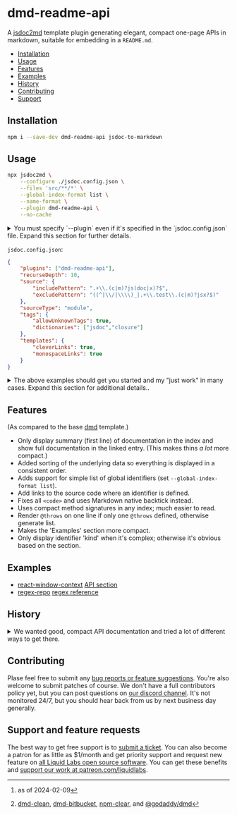 # dmd-readme-api

A [jsdoc2md](https://github.com/jsdoc2md/jsdoc-to-markdown) template plugin generating elegant, compact one-page APIs in markdown, suitable for embedding in a `README.md`.

- [Installation](#installation)
- [Usage](#usage)
- [Features](#features)
- [Examples](#examples)
- [History](#history])
- [Contributing](#contributing)
- [Support](#support)

## Installation

```bash
npm i --save-dev dmd-readme-api jsdoc-to-markdown
```

## Usage

```bash
npx jsdoc2md \
    --configure ./jsdoc.config.json \
    --files 'src/**/*' \
    --global-index-format list \
    --name-format \
    --plugin dmd-readme-api \
    --no-cache
```

<details>
  <summary>You must specify `--plugin` even if it's specified in the `jsdoc.config.json` file. Expand this section for further details.</summary>

- The `--global-index-format grouped` will use 


bit is important, it's what the template was designed to use and we don't fully support the 'table', 'grouped', or 'dl' formats yet. You're free to try them, but results are not guaranteed.
- You don't need to specify the plugin on both the CLI and in the config file (see below).
- You do need the `--files 'path/to/src/**'` bit, even though you also (and really must) specify the 'source' in the config file as well. jsdoc2md and jsdoc don't seem to be fully integrated at this point.
- Same with `--name-format`. It's part of the style and is recommended, but can only be set on the command line at this time.

</details>

`jsdoc.config.json`:
```json
{
    "plugins": ["dmd-readme-api"],
    "recurseDepth": 10,
    "source": {
        "includePattern": ".+\\.(c|m)?js(doc|x)?$",
        "excludePattern": "((^|\\/|\\\\)_|.+\\.test\\.(c|m)?jsx?$)"
    },
    "sourceType": "module",
    "tags": {
        "allowUnknownTags": true,
        "dictionaries": ["jsdoc","closure"]
    },
    "templates": {
        "cleverLinks": true,
        "monospaceLinks": true
    }
}
```

<details>
  <summary>The above examples should get you started and my "just work" in many cases. Expand this section for additional details..</summary>

- The 'template' settings aren't really effective yet, but we'll implement them in the template soon if there's a demand. (I believe it may take a chance to jsdoc2md, but need to look into it more.) Also, again, you don't need to specify the plugin in both places.
- You probably don't need to worry about the 'sourceType' or tags' sections. You can almost always leave them as is.
- Refer [jsdoc2markdown](https://github.com/jsdoc2md/jsdoc-to-markdown) for details on the `jsdoc.config.json` file. It's basically where you configure where to read the files and, optionally, register the plugin.

</details>

## Features

(As compared to the base [dmd](https://github.com/jsdoc2md/dmd) template.)

- Only display summary (first line) of documentation in the index and show full documentation in the linked entry. (This makes thins _a lot_ more compact.)
- Added sorting of the underlying data so everything is displayed in a consistent order.
- Adds support for simple list of global identifiers (set `--global-index-format list`).
- Add links to the source code where an identifier is defined.
- Fixes all `<code>` and uses Markdown native backtick instead.
- Uses compact method signatures in any index; much easier to read.
- Render `@throws` on one line if only one `@throws` defined, otherwise generate list.
- Makes the 'Examples' section more compact.
- Only display identifier 'kind' when it's complex; otherwise it's obvious based on the section.

## Examples

- [react-window-context](https://github.com/liquid-labs/react-window-context) [API section](https://github.com/liquid-labs/react-window-context#api-reference)
- [regex-repo](https://github.com/liquid-labs/regex-repo) [regex reference](https://github.com/liquid-labs/regex-repo#regex-reference)

## History

<details>
  <summary>We wanted good, compact API documentation and tried a lot of different ways to get there.</summary>

Our main goal was to embed an easy to read, automatically generated API in our `README.md` files.

Our first thought, after some research, was to use [Docusaurus](https://docusaurus.io/), hosted on GitHub. We found [this script](https://gist.github.com/slorber/0bf8c8c8001505f0f99a062ac55bf442) and, even more promising, [this library](https://naver.github.io/jsdoc-to-mdx/docs/setting-up-docusaurus/), which seemed to be exactly what we wanted because Docusaurus supports rendering React components and the script and library promised to generate API documentation as a Docusaurus doc.

Unfortunately, neither worked out. The script has a lot of assumptions and the library just straight up wouldn't work. It loosk like it hasn't been updated since Docusaurus 2.0[^1]. Too bad, it's the right idea.

[^1]:as of 2024-02-09

We instead turned to tackling the goals in two steps. The first step was rendering the jsdocs in markdown and appending those to a simple template.

So, the way jsdocs works is gather's all the doc information into JSON data. The data representing the parsed jsdocs is passed through a templating system to generate the output. We tried many different templates, expecting to find one that worked off the shelf.

However after trying many dmd templates,[^2] we found they were all lacking something we needed (or really wanted). The biggest problem was that none of them handled indexing the methods really well. And we tried all different configurations and setups: using `@module` and making everything a `@memberof` the module, creating a `@namespace`, tricks to create docs by the file (like how Java Docs do it), but nothing came out satisfactorily. The persistent problem was that it was printing the whole description in the index summary, making them difficult to read and entirely redundant.

[^2]: [dmd-clean](https://www.npmjs.com/package/npm-clean), [dmd-bitbucket](https://www.npmjs.com/package/dmd-bitbucket), [npm-clear](https://www.npmjs.com/package/npm-clear), and [@godaddy/dmd](https://www.npmjs.com/package/@godaddy/dmd)

A little less significant, all the existing templates were using the full method signatures in the index summary too. If the other problem hadn't been dispositive, this also made for clunky reading, though we probably would have lived with it if that was the only problem.

In some of them, the intra-page links didn't work, so those were a no-go. And none of them had really good looking output, in our opinion. May mixed in HTML unecessarily.

But one nice thing about jsdoc2md is it's "relatively" easy to customize. You have to wrap your head around their templating system... and frankly the tag documentation is a bit lacking. It's really not clear when you should use `@module`, what's the difference between `@kind` and `@type`, or what a `@namespace` is for, etc.. So it took some experimentation and walking through the template to really understand how things were being used because many details in the output of the existing templates were unexpected in a bad way.

So, anyway, there's a template system called dmd which process [handlebarjs](https://handlebarsjs.com/) and jsdoc2md uses, [dmd](https://github.com/jsdoc2md/dmd) and you can make little template partials to override snippets of their template. So that's what we did, and that's what this library is.

We tried to cleanup a lot of things in template. You can see the full list of modifications in the [`DEV_NOTES.md`](./DEV_NOTES.md). The result is a template that, when used jsdoc2md, creates nice, relatively compact Markdown you can attach right to your `README.md`.

</details>

## Contributing

Plase feel free to submit any [bug reports or feature suggestions](https://github.com/liquid-labs/dmd-readme-api/issues). You're also welcome to submit patches of course. We don't have a full contributors policy yet, but you can post questions on [our discord channel](https://discord.gg/QWAav6fZ5C). It's not monitored 24/7, but you should hear back from us by next business day generally.

## Support and feature requests

The best way to get free support is to [submit a ticket](https://github.com/liquid-labs/dmd-readme-api/issues). You can also become a patron for as little as $1/month and get priority support and request new feature on [all Liquid Labs open source software](https://github.com/liquid-labs). You can get these benefits and [support our work at patreon.com/liquidlabs](https://www.patreon.com/liquidlabs).